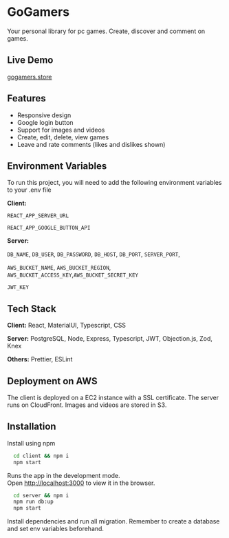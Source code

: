 # GoGamers

Your personal library for pc games. Create, discover and comment on games.

## Live Demo

[gogamers.store](https://gogamers.store/)

## Features

- Responsive design
- Google login button
- Support for images and videos
- Create, edit, delete, view games
- Leave and rate comments (likes and dislikes shown)

## Environment Variables

To run this project, you will need to add the following environment variables to your .env file

**Client:**

`REACT_APP_SERVER_URL`

`REACT_APP_GOOGLE_BUTTON_API`

**Server:**

`DB_NAME`, `DB_USER`, `DB_PASSWORD`, `DB_HOST`, `DB_PORT`, `SERVER_PORT`,

`AWS_BUCKET_NAME`, `AWS_BUCKET_REGION`, `AWS_BUCKET_ACCESS_KEY`,`AWS_BUCKET_SECRET_KEY`

`JWT_KEY`

## Tech Stack

**Client:** React, MaterialUI, Typescript, CSS

**Server:** PostgreSQL, Node, Express, Typescript, JWT, Objection.js, Zod, Knex

**Others:** Prettier, ESLint

## Deployment on AWS

The client is deployed on a EC2 instance with a SSL certificate. The server runs on CloudFront. Images and videos are stored in S3.

## Installation

Install using npm

```bash
  cd client && npm i
  npm start
```

Runs the app in the development mode.\
Open [http://localhost:3000](http://localhost:3000) to view it in the browser.

```bash
  cd server && npm i
  npm run db:up
  npm start
```

Install dependencies and run all migration.
Remember to create a database and set env variables beforehand.
